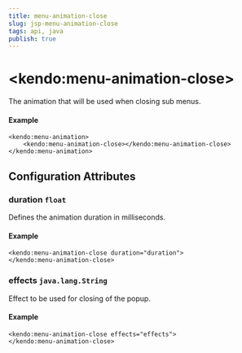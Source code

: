 ```yaml
---
title: menu-animation-close
slug: jsp-menu-animation-close
tags: api, java
publish: true
---
```


# \<kendo:menu-animation-close\>

The animation that will be used when closing sub menus.

#### Example
    <kendo:menu-animation>
        <kendo:menu-animation-close></kendo:menu-animation-close>
    </kendo:menu-animation>

## Configuration Attributes

### duration `float`

Defines the animation duration in milliseconds.

#### Example
    <kendo:menu-animation-close duration="duration">
    </kendo:menu-animation-close>

### effects `java.lang.String`

Effect to be used for closing of the popup.

#### Example
    <kendo:menu-animation-close effects="effects">
    </kendo:menu-animation-close>

